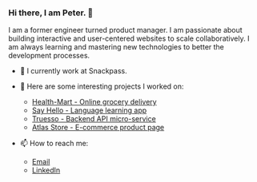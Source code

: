 ### Hi there, I am Peter. 👋

I am a former engineer turned product manager. I am passionate about building interactive and user-centered websites to scale collaboratively. I am always learning and mastering new technologies to better the development processes.


- 👯 I currently work at Snackpass.

- 🔭 Here are some interesting projects I worked on:
    - [Health-Mart - Online grocery delivery](https://github.com/Health-Mart/healthy-food-inc)
    - [Say Hello - Language learning app](https://github.com/pcfp/say-hello-app)
    - [Truesso - Backend API micro-service](https://github.com/Truesso/products) 
    - [Atlas Store - E-commerce product page](https://github.com/Atlas-Store)
    

- 📫 How to reach me:
    - [Email](peterliu1203@gmail.com)
    - [LinkedIn](https://www.linkedin.com/in/peterliu7723/)

<!--
**PCFP/PCFP** is a ✨ _special_ ✨ repository because its `README.md` (this file) appears on your GitHub profile.

Here are some ideas to get you started:

- 🔭 I’m currently working on ...
- 🌱 I’m currently learning ...
- 👯 I’m looking to collaborate on ...
- 🤔 I’m looking for help with ...
- 💬 Ask me about ...
- 📫 How to reach me: ...
- 😄 Pronouns: ...
- ⚡ Fun fact: ...
-->
